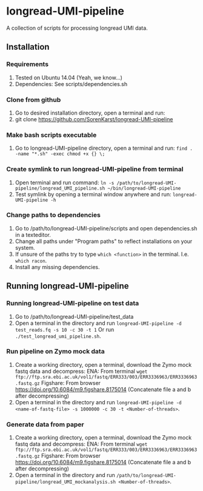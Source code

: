 # longread-UMI-pipeline
A collection of scripts for processing longread UMI data.

## Installation

### Requirements
1. Tested on Ubuntu 14.04 (Yeah, we know...)
2. Dependencies: See scripts/dependencies.sh

### Clone from github
1. Go to desired installation directory, open a terminal and run:
2. git clone https://github.com/SorenKarst/longread-UMI-pipeline

### Make bash scripts executable
1. Go to longread-UMI-pipeline directory, open a terminal and run:
   `find . -name "*.sh" -exec chmod +x {} \;`

### Create symlink to run longread-UMI-pipeline from terminal
1. Open terminal and run command:
   `ln -s /path/to/longread-UMI-pipeline/longread_UMI_pipeline.sh ~/bin/longread-UMI-pipeline`
2. Test symlink by opening a terminal window anywhere and run:
   `longread-UMI-pipeline -h`

### Change paths to dependencies
1. Go to /path/to/longread-UMI-pipeline/scripts and open dependencies.sh in a texteditor.
2. Change all paths under "Program paths" to reflect installations on your system.
3. If unsure of the paths try to type `which <function>` in the terminal. I.e. `which racon`.
4. Install any missing dependencies.

## Running longread-UMI-pipeline

### Running longread-UMI-pipeline on test data
1. Go to /path/to/longread-UMI-pipeline/test_data
2. Open a terminal in the directory and run `longread-UMI-pipeline -d test_reads.fq -s 10 -c 30 -t 1`
   Or run `./test_longread_umi_pipeline.sh`.

### Run pipeline on Zymo mock data
1. Create a working directory, open a terminal, download the Zymo mock fastq data and decompress:
   ENA: From terminal `wget ftp://ftp.sra.ebi.ac.uk/vol1/fastq/ERR333/003/ERR3336963/ERR3336963.fastq.gz`
   Figshare: From browser https://doi.org/10.6084/m9.figshare.8175014 (Concatenate file a and b after decompressing)
2. Open a terminal in the directory and run `longread-UMI-pipeline -d <name-of-fastq-file> -s 1000000 -c 30 -t <Number-of-threads>`. 

### Generate data from paper
1. Create a working directory, open a terminal, download the Zymo mock fastq data and decompress:
   ENA: From terminal `wget ftp://ftp.sra.ebi.ac.uk/vol1/fastq/ERR333/003/ERR3336963/ERR3336963.fastq.gz`
   Figshare: From browser https://doi.org/10.6084/m9.figshare.8175014 (Concatenate file a and b after decompressing)
2. Open a terminal in the directory and run `/path/to/longread-UMI-pipeline/longread_UMI_mockanalysis.sh <Number-of-threads>`. 
